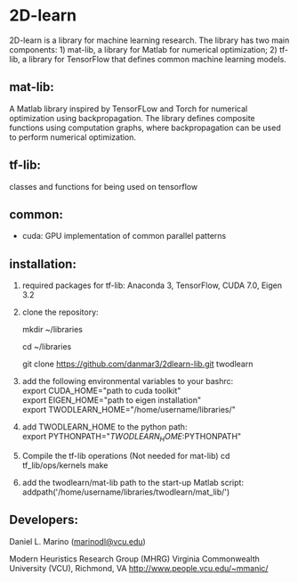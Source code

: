 # 2D-learn
2D-learn is a library for machine learning research. The library has two main components: 1) mat-lib, a library for Matlab for numerical optimization; 2) tf-lib, a library for TensorFlow that defines common machine learning models.

## mat-lib:
A Matlab library inspired by TensorFLow and Torch for numerical optimization using backpropagation. The library defines composite functions using computation graphs, where backpropagation can be used to perform numerical optimization.

## tf-lib:
classes and functions for being used on tensorflow
 
## common:

 - cuda: GPU implementation of common parallel patterns

## installation:

 1. required packages for tf-lib: Anaconda 3, TensorFlow, CUDA 7.0, Eigen 3.2
    
 2. clone the repository: 
    
    mkdir ~/libraries
    
    cd ~/libraries
    
    git clone https://github.com/danmar3/2dlearn-lib.git twodlearn

 3. add the following environmental variables to your bashrc:  
    export CUDA_HOME="path to cuda toolkit"  
    export EIGEN_HOME="path to eigen installation"  
    export TWODLEARN_HOME="/home/username/libraries/"  
    
 4. add TWODLEARN_HOME to the python path: <br>
    export PYTHONPATH="$TWODLEARN_HOME:$PYTHONPATH"

 6. Compile the tf-lib operations (Not needed for mat-lib)
    cd tf_lib/ops/kernels
    make

 5. add the twodlearn/mat-lib path to the start-up Matlab script:
    addpath('/home/username/libraries/twodlearn/mat_lib/')


## Developers:

Daniel L. Marino (marinodl@vcu.edu)

Modern Heuristics Research Group (MHRG)
Virginia Commonwealth University (VCU), Richmond, VA
http://www.people.vcu.edu/~mmanic/